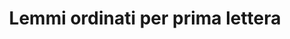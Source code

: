 ---
title: Lemmi ordinati per prima lettera
type: _default/list

cascade:
  type: elenchi/lettera
---